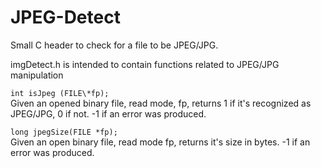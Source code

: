 # JPEG-Detect
Small C header to check for a file to be JPEG/JPG.  

imgDetect.h is intended to contain functions related to JPEG/JPG manipulation

`int isJpeg (FILE\*fp);`   
Given an opened binary file, read mode, fp, returns 1 if it's recognized as JPEG/JPG, 0 if not. -1 if an error was produced.  

`long jpegSize(FILE *fp);`  
Given an open binary file, read mode fp, returns it's size in bytes. -1 if an error was produced.
